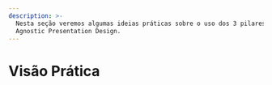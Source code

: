 ```yaml
---
description: >-
  Nesta seção veremos algumas ideias práticas sobre o uso dos 3 pilares do
  Agnostic Presentation Design.
---
```


# Visão Prática

